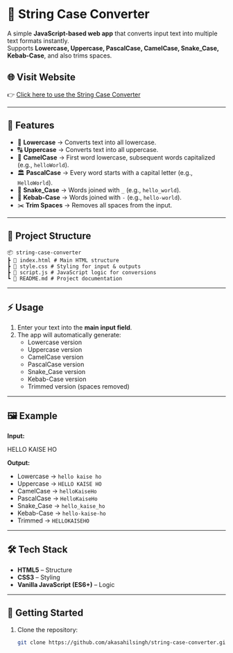 # 📝 String Case Converter  

A simple **JavaScript-based web app** that converts input text into multiple text formats instantly.  
Supports **Lowercase, Uppercase, PascalCase, CamelCase, Snake_Case, Kebab-Case**, and also trims spaces.  

## 🌐 Visit Website  

👉 [Click here to use the String Case Converter](https://string-case-converter-git-ab4a03-sahil-singhs-projects-d7b5c4bb.vercel.app/)  

---

## 📌 Features  

- 🔡 **Lowercase** → Converts text into all lowercase.  
- 🔠 **Uppercase** → Converts text into all uppercase.  
- 🐫 **CamelCase** → First word lowercase, subsequent words capitalized (e.g., `helloWorld`).  
- 🏛 **PascalCase** → Every word starts with a capital letter (e.g., `HelloWorld`).  
- 🐍 **Snake_Case** → Words joined with `_` (e.g., `hello_world`).  
- 🍢 **Kebab-Case** → Words joined with `-` (e.g., `hello-world`).  
- ✂️ **Trim Spaces** → Removes all spaces from the input.  

---

## 📂 Project Structure  
```
📦 string-case-converter
┣ 📜 index.html # Main HTML structure
┣ 📜 style.css # Styling for input & outputs
┣ 📜 script.js # JavaScript logic for conversions
┗ 📜 README.md # Project documentation
```

---

## ⚡ Usage  

1. Enter your text into the **main input field**.  
2. The app will automatically generate:  
   - Lowercase version  
   - Uppercase version  
   - CamelCase version  
   - PascalCase version  
   - Snake_Case version  
   - Kebab-Case version  
   - Trimmed version (spaces removed)  

---

## 🖼️ Example  

**Input:**  

HELLO KAISE HO

**Output:**  

- Lowercase → `hello kaise ho`  
- Uppercase → `HELLO KAISE HO`  
- CamelCase → `helloKaiseHo`  
- PascalCase → `HelloKaiseHo`  
- Snake_Case → `hello_kaise_ho`  
- Kebab-Case → `hello-kaise-ho`  
- Trimmed → `HELLOKAISEHO`  

---

## 🛠️ Tech Stack  

- **HTML5** – Structure  
- **CSS3** – Styling  
- **Vanilla JavaScript (ES6+)** – Logic  

---

## 🚀 Getting Started  

1. Clone the repository:  
   ```bash
   git clone https://github.com/akasahilsingh/string-case-converter.git




